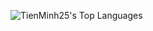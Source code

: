 ![TienMinh25's Top Languages](https://github-readme-stats.vercel.app/api/top-langs/?username=TienMinh25&theme=tokyonight&show_icons=true&hide_border=false&layout=compact)
